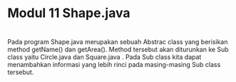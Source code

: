 # Modul 11 Shape.java
#
Pada program Shape.java merupakan sebuah Abstrac class yang berisikan method getName() dan getArea(). Method tersebut akan diturunkan ke Sub class yaitu Circle.java dan Square.java . Pada Sub class kita dapat menambahkan informasi yang lebih rinci pada masing-masing Sub class tersebut.